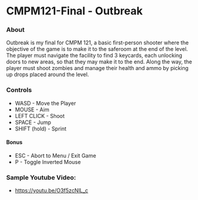 # CMPM121-Final - Outbreak
### About
Outbreak is my final for CMPM 121, a basic first-person shooter where the objective of the game is to make it to the saferoom at the end of the level. The player must navigate the facility to find 3 keycards, each unlocking doors to new areas, so that they may make it to the end. Along the way, the player must shoot zombies and manage their health and ammo by picking up drops placed around the level.

### Controls
- WASD - Move the Player
- MOUSE - Aim
- LEFT CLICK - Shoot
- SPACE - Jump
- SHIFT (hold) - Sprint

#### Bonus
- ESC - Abort to Menu / Exit Game
- P - Toggle Inverted Mouse

### Sample Youtube Video:
- https://youtu.be/O3f5zcNlL_c
